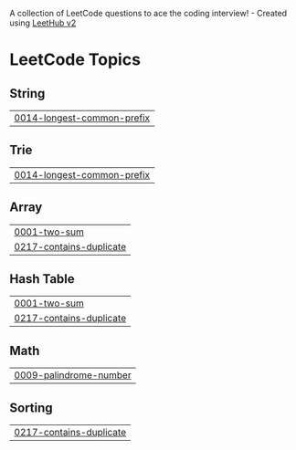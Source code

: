 A collection of LeetCode questions to ace the coding interview! - Created using [LeetHub v2](https://github.com/arunbhardwaj/LeetHub-2.0)
<!---LeetCode Topics Start-->
# LeetCode Topics
## String
|  |
| ------- |
| [0014-longest-common-prefix](https://github.com/Suprotik007/leetcode/tree/master/0014-longest-common-prefix) |
## Trie
|  |
| ------- |
| [0014-longest-common-prefix](https://github.com/Suprotik007/leetcode/tree/master/0014-longest-common-prefix) |
## Array
|  |
| ------- |
| [0001-two-sum](https://github.com/Suprotik007/leetcode/tree/master/0001-two-sum) |
| [0217-contains-duplicate](https://github.com/Suprotik007/leetcode/tree/master/0217-contains-duplicate) |
## Hash Table
|  |
| ------- |
| [0001-two-sum](https://github.com/Suprotik007/leetcode/tree/master/0001-two-sum) |
| [0217-contains-duplicate](https://github.com/Suprotik007/leetcode/tree/master/0217-contains-duplicate) |
## Math
|  |
| ------- |
| [0009-palindrome-number](https://github.com/Suprotik007/leetcode/tree/master/0009-palindrome-number) |
## Sorting
|  |
| ------- |
| [0217-contains-duplicate](https://github.com/Suprotik007/leetcode/tree/master/0217-contains-duplicate) |
<!---LeetCode Topics End-->